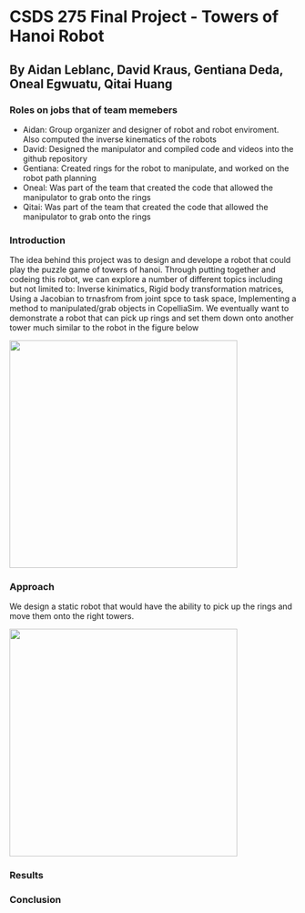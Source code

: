 # CSDS 275 Final Project - Towers of Hanoi Robot
## By Aidan Leblanc, David Kraus, Gentiana Deda, Oneal Egwuatu, Qitai Huang

### Roles on jobs that of team memebers
- Aidan: Group organizer and designer of robot and robot enviroment. Also computed the inverse kinematics of the robots
- David: Designed the manipulator and compiled code and videos into the github repository
- Gentiana: Created rings for the robot to manipulate, and worked on the robot path planning
- Oneal: Was part of the team that created the code that allowed the manipulator to grab onto the rings
- Qitai: Was part of the team that created the code that allowed the manipulator to grab onto the rings

### Introduction
The idea behind this project was to design and develope a robot that could play the puzzle game of towers of hanoi. 
Through putting together and codeing this robot, we can explore a number of different topics including but not limited to: 
Inverse kinimatics, Rigid body transformation matrices, Using a Jacobian to trnasfrom from joint spce to task space, Implementing a method to manipulated/grab 
objects in CopelliaSim. 
We eventually want to demonstrate a robot that can pick up rings and set them down onto another tower much similar to the robot in the figure below 
 
<img src="https://github.com/Sciguy128/CSDS-275-Final-Project/assets/152509988/e40a8e2d-c2a4-43e0-85f3-ec776238f8db" width="400" />


### Approach
We design a static robot that would have the ability to pick up the rings and move them onto the right towers.

<img src="https://github.com/Sciguy128/CSDS-275-Final-Project/assets/152509988/2c691919-9116-46de-bff9-0e79832ab75a" width="400" />

### Results

### Conclusion
